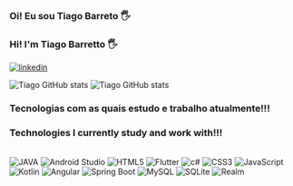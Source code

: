 
### Oi! Eu sou Tiago Barreto 🖐️
### Hi! I'm Tiago Barretto 🖐️

[![linkedin](https://img.shields.io/badge/LinkedIn-0077B5?style=for-the-badge&logo=linkedin&logoColor=white)](https://www.linkedin.com/in/tiago-pbarreto)


![Tiago GitHub stats](https://github-readme-stats.vercel.app/api?username=TiagoPBarreto&show_icons=true&theme=dracula)
![Tiago GitHub stats](https://github-readme-stats.vercel.app/api/top-langs/?username=TiagoPBarreto&theme=blue-green)

### Tecnologias com as quais estudo e trabalho atualmente!!!

### Technologies I currently study and work with!!!

<div style="display:inline_block"><br/>
    <img aling="center" alt= "JAVA" src="https://img.shields.io/badge/Java-ED8B00?style=for-the-badge&logo=java&logoColor=white"/>
    <img aling="center" alt= "Android Studio" src="https://img.shields.io/badge/Android-3DDC84?style=for-the-badge&logo=android&logoColor=white"/>
    <img aling="center" alt= "HTML5" src="https://img.shields.io/badge/HTML5-E34F26?style=for-the-badge&logo=html5&logoColor=white"/>
    <img aling="center" alt= "Flutter" src="https://img.shields.io/badge/Flutter-02569B?style=for-the-badge&logo=flutter&logoColor=white"/>
    <img aling="center" alt= "c#" src="https://img.shields.io/badge/C%23-239120?style=for-the-badge&logo=c-sharp&logoColor=white"/>
    <img aling="center" alt= "CSS3" src="https://img.shields.io/badge/CSS3-1572B6?style=for-the-badge&logo=css3&logoColor=white"/>
    <img aling="center" alt= "JavaScript" src="https://img.shields.io/badge/JavaScript-323330?style=for-the-badge&logo=javascript&logoColor=F7DF1E"/>
    <img aling="center" alt= "Kotlin" src="https://img.shields.io/badge/Kotlin-0095D5?&style=for-the-badge&logo=kotlin&logoColor=white"/>
    <img aling="center" alt= "Angular" src="https://img.shields.io/badge/Angular-DD0031?style=for-the-badge&logo=angular&logoColor=white"/>
     <img aling="center" alt= "Spring Boot" src="https://img.shields.io/badge/Spring-6DB33F?style=for-the-badge&logo=spring&logoColor=white"/>
     <img aling="center" alt= "MySQL" src="https://img.shields.io/badge/MySQL-005C84?style=for-the-badge&logo=mysql&logoColor=white"/>
     <img aling="center" alt= "SQLite" src="https://img.shields.io/badge/SQLite-07405E?style=for-the-badge&logo=sqlite&logoColor=white"/>
     <img aling="center" alt= "Realm" src="https://img.shields.io/badge/Realm-39477F?style=for-the-badge&logo=realm&logoColor=white"/>
</div>

